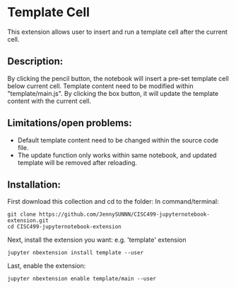 Template Cell
=========
This extension allows user to insert and run a template cell after the current cell. 

## Description:
By clicking the pencil button, the notebook will insert a pre-set template cell below current cell. Template content need to be modified within "template/main.js". By clicking the box button, it will update the template content with the current cell.

## Limitations/open problems: 
- Default template content need to be changed within the source code file. 
- The update function only works within same notebook, and updated template will be removed after reloading.

## Installation:
First download this collection and cd to the folder:
In command/terminal:
```
git clone https://github.com/JennySUNNN/CISC499-jupyternotebook-extension.git
cd CISC499-jupyternotebook-extension
```
Next, install the extension you want:
e.g. 'template' extension
```
jupyter nbextension install template --user
```
Last, enable the extension:
```
jupyter nbextension enable template/main --user
```
